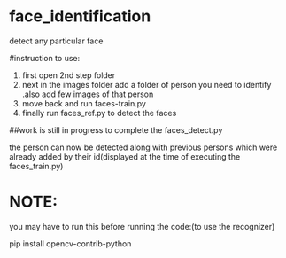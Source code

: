 # face_identification

detect any particular face

#instruction to use:

1. first open 2nd step folder
2. next in the images folder add a folder of person you need to identify .also add few images of that person
3. move back and run faces-train.py
4. finally run faces_ref.py to detect the faces

##work is still in progress to complete the  faces_detect.py

the person can now be detected along with previous persons which were already added  by their id(displayed at the time of executing the faces_train.py)

# NOTE:
you may have to run this before running the code:(to use the recognizer)

pip install opencv-contrib-python 
